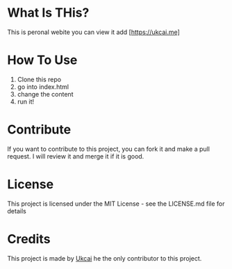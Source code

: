 # What Is THis?
This is peronal webite you can view it add [https://ukcai.me] 

# How To Use
1. Clone this repo
2. go into index.html
3. change the content
4. run it!

# Contribute
If you want to contribute to this project, you can fork it and make a pull request. I will review it and merge it if it is good.

# License
This project is licensed under the MIT License - see the LICENSE.md file for details

# Credits
This project is made by [Ukcai](https://ukcai.me) he the only contributor to this project.
